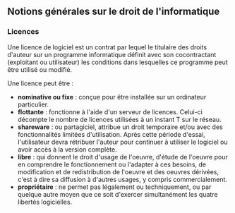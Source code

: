 ## Notions générales sur le droit de l'informatique

### Licences

Une licence de logiciel est un contrat par lequel le titulaire des droits d'auteur sur un programme
informatique définit avec son cocontractant (exploitant ou utilisateur) les conditions dans
lesquelles ce programme peut être utilisé ou modifié.

Une licence peut être :

* **nominative ou fixe** : conçue pour être installée sur un ordinateur particulier.
* **flottante** : fonctionne à l'aide d'un serveur de licences. Celui-ci décompte le nombre de
  licences utilisées à un instant T sur le réseau.
* **shareware** : ou partagiciel, attribue un droit temporaire et/ou avec des fonctionnalités
  limitées d'utilisation. Après cette période d'essai, l'utilisateur devra rétribuer l'auteur pour
  continuer à utiliser le logiciel ou avoir accès à la version complète.
* **libre** : qui donnent le droit d'usage de l'oeuvre, d'étude de l'oeuvre pour en comprendre le
  fonctionnement ou l'adapter à ces besoins, de modification et de redistribution de l'oeuvre et des
  oeuvres dérivées, c'est à dire sa diffusion à d'autres usages, y compris commercialement.
* **propriétaire** : ne permet pas légalement ou techniquement, ou par quelque autre moyen que ce
  soit d'exercer simultanément les quatre libertés logicielles.
